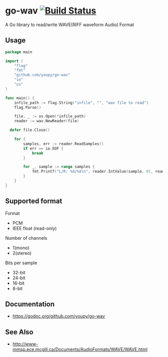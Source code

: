 # go-wav [![Build Status](https://travis-ci.org/youpy/go-wav.png?branch=master)](https://travis-ci.org/youpy/go-wav)

A Go library to read/write WAVE(RIFF waveform Audio) Format

## Usage

```go
package main

import (
	"flag"
	"fmt"
	"github.com/youpy/go-wav"
	"io"
	"os"
)

func main() {
	infile_path := flag.String("infile", "", "wav file to read")
	flag.Parse()

	file, _ := os.Open(*infile_path)
	reader := wav.NewReader(file)

  defer file.Close()

	for {
		samples, err := reader.ReadSamples()
		if err == io.EOF {
			break
		}

		for _, sample := range samples {
			fmt.Printf("L/R: %d/%d\n", reader.IntValue(sample, 0), reader.IntValue(sample, 1))
		}
	}
}
```

## Supported format

Format

- PCM
- IEEE float (read-only)

Number of channels

- 1(mono)
- 2(stereo)

Bits per sample

- 32-bit
- 24-bit
- 16-bit
- 8-bit

## Documentation

- https://godoc.org/github.com/youpy/go-wav

## See Also

- http://www-mmsp.ece.mcgill.ca/Documents/AudioFormats/WAVE/WAVE.html

